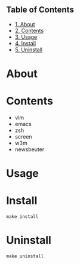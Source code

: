 <div id="table-of-contents">
<h2>Table of Contents</h2>
<div id="text-table-of-contents">
<ul>
<li><a href="#sec-1">1. About</a></li>
<li><a href="#sec-2">2. Contents</a></li>
<li><a href="#sec-3">3. Usage</a></li>
<li><a href="#sec-4">4. Install</a></li>
<li><a href="#sec-5">5. Uninstall</a></li>
</ul>
</div>
</div>


# About

# Contents

-   vim
-   emacs
-   zsh
-   screen
-   w3m
-   newsbeuter

# Usage

# Install

    make install

# Uninstall

    make uninstall
